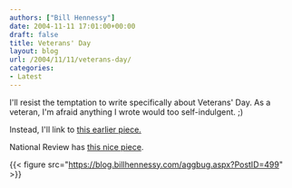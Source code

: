 ```yaml
---
authors: ["Bill Hennessy"]
date: 2004-11-11 17:01:00+00:00
draft: false
title: Veterans' Day
layout: blog
url: /2004/11/11/veterans-day/
categories:
- Latest
---
```


I'll resist the temptation to write specifically about Veterans' Day. As a veteran, I'm afraid anything I wrote would too self-indulgent. ;)

Instead, I'll link to [this earlier piece.](https://blog.billhennessy.com/Default.aspx?tabid=1&newsType=ArticleView&articleId=33)

National Review has [this nice piece](https://www.nationalreview.com/owens/owens200411110831.asp).

{{< figure src="https://blog.billhennessy.com/aggbug.aspx?PostID=499" >}}

